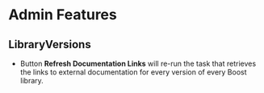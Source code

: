 # Admin Features

## LibraryVersions

- Button **Refresh Documentation Links** will re-run the task that retrieves the links to external documentation for every version of every Boost library.
